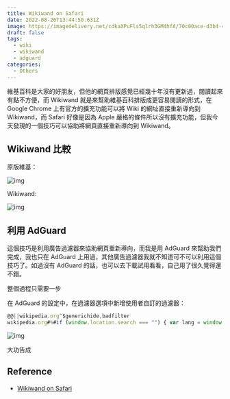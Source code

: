```yaml
---
title: Wikiwand on Safari
date: 2022-08-26T13:44:50.631Z
image: https://imagedelivery.net/cdkaXPuFls5qlrh3GM4hfA/70c00ace-d3b4-4326-cd8c-938fe0cc7200/public
draft: false
tags:
  - wiki
  - wikiwand
  - adguard
categories:
  - Others
---
```


維基百科是大家的好朋友，但他的網頁排版感覺已經幾十年沒有更新過，閱讀起來有點不方便，而 Wikiwand 就是來幫助維基百科排版成更容易閱讀的形式，在 Google Chrome 上有官方的擴充功能可以將 Wiki 的網址直接重新導向到 Wikiwand，而 Safari 好像是因為 Apple 嚴格的條件所以沒有擴充功能，但我今天發現的一個技巧可以協助將網頁直接重新導向到 Wikiwand。

<!--more-->

## Wikiwand 比較

原版維基：

![img](https://imagedelivery.net/cdkaXPuFls5qlrh3GM4hfA/0a6c340c-becb-4748-a9d3-949a48241600/public)

Wikiwand:

![img](https://imagedelivery.net/cdkaXPuFls5qlrh3GM4hfA/6023546f-67b9-4524-df91-33bc53f34f00/public)

## 利用 AdGuard

這個技巧是利用廣告過濾器來協助網頁重新導向，而我是用 AdGuard 來幫助我們完成，我也只在 AdGuard 上用過，其他廣告過濾器我就不知道可不可以利用這個技巧了。如過沒有 AdGuard 的話，也可以去下載試用看看，自己用了很久覺得還不錯。

整個過程只需要一步

在 AdGuard 的設定中，在過濾器選項中新增使用者自訂的過濾器：

```js
@@||wikipedia.org^$generichide,badfilter
wikipedia.org#%#if (window.location.search === "") { var lang = window.location.hostname.split('.')[0]; var article = window.location.pathname.split('/')[2]; window.location.href = "http://www.wikiwand.com/" + lang + "/" + article; }
```

![img](https://imagedelivery.net/cdkaXPuFls5qlrh3GM4hfA/4296f199-0bb2-4c34-922f-b45a5c280100/public)

大功告成

## Reference

- [Wikiwand on Safari](http://sebastiangrans.github.io/Wikiwand-on-Safari-13/)
